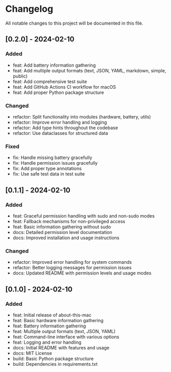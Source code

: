 # Changelog

All notable changes to this project will be documented in this file.

## [0.2.0] - 2024-02-10

### Added

- feat: Add battery information gathering
- feat: Add multiple output formats (text, JSON, YAML, markdown, simple, public)
- feat: Add comprehensive test suite
- feat: Add GitHub Actions CI workflow for macOS
- feat: Add proper Python package structure

### Changed

- refactor: Split functionality into modules (hardware, battery, utils)
- refactor: Improve error handling and logging
- refactor: Add type hints throughout the codebase
- refactor: Use dataclasses for structured data

### Fixed

- fix: Handle missing battery gracefully
- fix: Handle permission issues gracefully
- fix: Add proper type annotations
- fix: Use safe test data in test suite

## [0.1.1] - 2024-02-10

### Added

- feat: Graceful permission handling with sudo and non-sudo modes
- feat: Fallback mechanisms for non-privileged access
- feat: Basic information gathering without sudo
- docs: Detailed permission level documentation
- docs: Improved installation and usage instructions

### Changed

- refactor: Improved error handling for system commands
- refactor: Better logging messages for permission issues
- docs: Updated README with permission levels and usage modes

## [0.1.0] - 2024-02-10

### Added

- feat: Initial release of about-this-mac
- feat: Basic hardware information gathering
- feat: Battery information gathering
- feat: Multiple output formats (text, JSON, YAML)
- feat: Command-line interface with various options
- feat: Logging and error handling
- docs: Initial README with features and usage
- docs: MIT License
- build: Basic Python package structure
- build: Dependencies in requirements.txt
